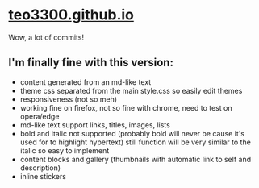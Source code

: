 # [teo3300.github.io](https://teo3300.github.io)

Wow, a lot of commits!
## I'm finally fine with this version:
  - content generated from an md-like text
  - theme css separated from the main style.css so easily edit themes
  - responsiveness (not so meh)
  - working fine on firefox, not so fine with chrome, need to test on opera/edge
  - md-like text support links, titles, images, lists
  - bold and italic not supported (probably bold will never be cause it's used for to highlight hypertext) still function will be very similar to the italic so easy to implement
  - content blocks and gallery (thumbnails with automatic link to self and description)
  - inline stickers
